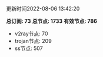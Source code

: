 更新时间2022-08-06 13:42:20

**总订阅: 73**
**总节点: 1733**
**有效节点: 786**
- v2ray节点: 70
- trojan节点: 209
- ss节点: 507
